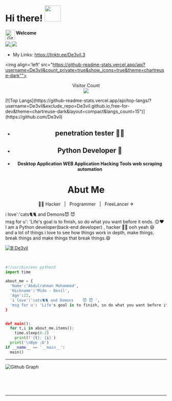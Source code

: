 <h1> Hi there! <img src="https://camo.githubusercontent.com/63371d36886ee658f5a97401f393e1ab1684b2fd3de674b8f5efc7d410b2a3d0/68747470733a2f2f6d656469612e67697068792e636f6d2f6d656469612f57556c706c634d704f43456d5447427442572f67697068792e676966" width="50"></h1>
<p align="center">
 <img width="30px" src="https://res.cloudinary.com/anuraghazra/image/upload/v1594908242/logo_ccswme.svg" align="left" alt="GitHub Readme Stats" />
  <h4 align="left">Welcome</h4>
  <a href="https://t.me/De3vil_3">
     <img src="https://img.shields.io/badge/De3vil__3-blue?style=for-the-badge&logo=Telegram&logoColor=00AEFF&labelColor=black&color=black">
</a>
  <a href="https://www.facebook.com/De3vil.3">
     <img src="https://img.shields.io/badge/De3vil__3-blue?style=for-the-badge&logo=Facebook&logoColor=00AEFF&labelColor=black&color=black">
  </a>



* My Links: https://linktr.ee/De3vil.3

<img align='left' src="https://github-readme-stats.vercel.app/api?username=De3vil&count_private=true&show_icons=true&theme=chartreuse-dark"">
<p align="center"> 
 Visitor Count<br>
 <img src="https://profile-counter.glitch.me/De3vil//count.svg" />
</p>
[![Top Langs](https://github-readme-stats.vercel.app/api/top-langs/?username=De3vil&exclude_repo=De3vil.github.io,free-for-dev&theme=chartreuse-dark&layout=compact&langs_count=15")](https://github.com/De3vil)
<p align="center"> 
 
</p>

 
* <h2 align="center"> penetration tester 👨‍💻<h2>                                                                  
* <h2 align="center">Python Developer 🐍</h2>
* <h4 align="center">Desktop Application WEB Application Hacking Tools web scraping automation </h4>  

 <h1 align="center">Abut Me </h2>
 <p align="center"> &nbsp; 👨‍🎓 Hacker &nbsp; | &nbsp; Programmer &nbsp; | &nbsp; FreeLancer ✈ &nbsp; </p>
<p>i love':'cats🐈🐈 and Demons😈 😈<br>msg for u': 'Life's goal is to finish, so do what you want before it ends. 😊❤️ <br>I am a Python developer(back-end developer) , hacker 👨‍💻 ooh yeah 😄 
 <br>and a lot of things i love to see how things work in depth, make things,<br>break things and make things that break things.😄</br></p>


  



[![B De3vil](https://img.shields.io/badge/$-support-ff69b4.svg?style=flat)](https://www.paypal.com/paypalme/De3vil01)
</em></p>
<br>


```python
#!/usr/bin/env python3
import time

about_me = {
  'Name':'Abdulrahman Mohammed',
  'Nickname':'Mido - Devil',
  'Age':22,
  'i love':'cats🐈🐈 and Demons    😈 😈 ',
  'msg for u': 'Life's goal is to finish, so do what you want before it ends. 😊❤️'
}


def main():
  for t,i in about_me.items():
    time.sleep(0.2)
    print(f'{t}: {i}')
  print('\nBye ;D')
if __name__ == '__main__':
  main()
```
---
<table>
  <tr align='center'><img alt="Github Graph" src="https://activity-graph.herokuapp.com/graph?username=De3vil&theme=gotham&area=true" /></tr>
</table><br/><br/>


<hr />
